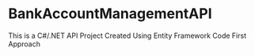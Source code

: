 # BankAccountManagementAPI
This is a C#/.NET API Project Created Using Entity Framework Code First Approach
